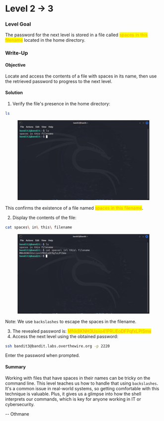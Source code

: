 # Level 2 → 3

### Level Goal

The password for the next level is stored in a file called <mark style="color:orange;">spaces in this filename</mark> located in the home directory.



### Write-Up

#### Objective

Locate and access the contents of a file with spaces in its name, then use the retrieved password to progress to the next level.



#### Solution

1. Verify the file's presence in the home directory:

```sh
ls
```

<figure><img src="../../../.gitbook/assets/image (4).png" alt="ls"><figcaption></figcaption></figure>

This confirms the existence of a file named <mark style="color:orange;">spaces in this filename</mark>.

2. Display the contents of the file:

```sh
cat spaces\ in\ this\ filename
```

<figure><img src="../../../.gitbook/assets/image (1) (1).png" alt="cat spaces\ in\ this\ filename"><figcaption></figcaption></figure>

Note: We use `backslashes` to escape the spaces in the filename.

3. The revealed password is: <mark style="color:orange;">MNk8KNH3Usiio41PRUEoDFPqfxLPlSmx</mark>
4. Access the next level using the obtained password:

```sh
ssh bandit3@bandit.labs.overthewire.org -p 2220
```

Enter the password when prompted.



#### Summary

Working with files that have spaces in their names can be tricky on the command line. This level teaches us how to handle that using `backslashes`. It's a common issue in real-world systems, so getting comfortable with this technique is valuable. Plus, it gives us a glimpse into how the shell interprets our commands, which is key for anyone working in IT or cybersecurity.



\-- Othmane



